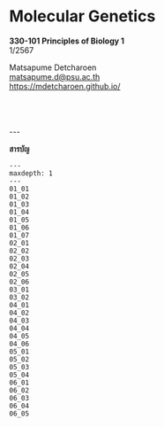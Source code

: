 # Molecular Genetics

**330-101 Principles of Biology 1**     
1/2567
</br>


Matsapume Detcharoen   
matsapume.d@psu.ac.th    
<a href="https://mdetcharoen.github.io/" target="_blank">https://mdetcharoen.github.io/</a>


</br>

</br>

</br>
---    


**สารบัญ**    
```{toctree}
---
maxdepth: 1
---
01_01
01_02
01_03
01_04
01_05
01_06
01_07
02_01
02_02
02_03
02_04
02_05
02_06
03_01
03_02
04_01
04_02
04_03
04_04
04_05
04_06
05_01
05_02
05_03
05_04
06_01
06_02
06_03
06_04
06_05
